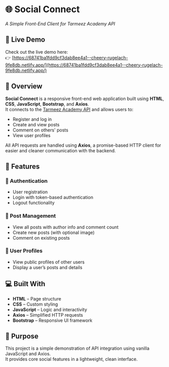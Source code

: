 # 🌐 Social Connect  
*A Simple Front-End Client for Tarmeez Academy API*

## 🔗 Live Demo

Check out the live demo here:  
👉 [https://68741ba1fdd9cf3dab8ee4a1--cheery-rugelach-9fe8db.netlify.app/](https://68741ba1fdd9cf3dab8ee4a1--cheery-rugelach-9fe8db.netlify.app/)

## 📖 Overview

**Social Connect** is a responsive front-end web application built using **HTML**, **CSS**, **JavaScript**, **Bootstrap**, and **Axios**.  
It connects to the [Tarmeez Academy API](https://tarmeezacademy.com/api/v1) and allows users to:

- Register and log in  
- Create and view posts  
- Comment on others' posts  
- View user profiles  

All API requests are handled using **Axios**, a promise-based HTTP client for easier and cleaner communication with the backend.

## 🚀 Features

### 🔐 Authentication
- User registration  
- Login with token-based authentication  
- Logout functionality  

### 📝 Post Management
- View all posts with author info and comment count  
- Create new posts (with optional image)  
- Comment on existing posts  

### 👤 User Profiles
- View public profiles of other users  
- Display a user’s posts and details  

## 💻 Built With

- **HTML** – Page structure  
- **CSS** – Custom styling  
- **JavaScript** – Logic and interactivity  
- **Axios** – Simplified HTTP requests  
- **Bootstrap** – Responsive UI framework  

## 🎯 Purpose

This project is a simple demonstration of API integration using vanilla JavaScript and Axios.  
It provides core social features in a lightweight, clean interface.
